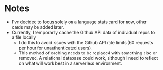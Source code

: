 # Notes

- I've decided to focus solely on a language stats card for now, other cards may be added later.
- Currently, I temporarily cache the Github API data of individual repos to a file locally.
  - I do this to avoid issues with the Github API rate limits (60 requests per hour for unauthenticated users).
  - This method of caching needs to be replaced with something else or removed. A relational database could work, although I need to reflect on what will work best in a serverless environment.
